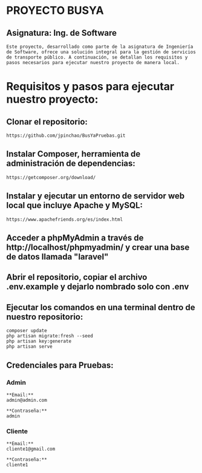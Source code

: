 # PROYECTO BUSYA

## Asignatura: Ing. de Software
    Este proyecto, desarrollado como parte de la asignatura de Ingeniería de Software, ofrece una solución integral para la gestión de servicios de transporte público. A continuación, se detallan los requisitos y pasos necesarios para ejecutar nuestro proyecto de manera local.
# Requisitos y pasos para ejecutar nuestro proyecto:
## Clonar el repositorio:
    https://github.com/jpinchao/BusYaPruebas.git

## Instalar Composer, herramienta de administración de dependencias:
    https://getcomposer.org/download/    

## Instalar y ejecutar un entorno de servidor web local que incluye Apache y MySQL:
    https://www.apachefriends.org/es/index.html

## Acceder a phpMyAdmin a través de http://localhost/phpmyadmin/ y crear una base de datos llamada "laravel"

## Abrir el repositorio, copiar el archivo .env.example y dejarlo nombrado solo con .env
     
## Ejecutar los comandos en una terminal dentro de nuestro repositorio:
    composer update
    php artisan migrate:fresh --seed
    php artisan key:generate
    php artisan serve 

## Credenciales para Pruebas:
### Admin

    **Email:**
    admin@admin.com

    **Contraseña:**
    admin

### Cliente

    **Email:**
    cliente1@gmail.com

    **Contraseña:**
    cliente1

